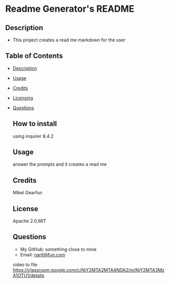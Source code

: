 # Readme Generator's README
  
  ## Description
  - This project creates a read me markdown for the user
  
  ## Table of Contents
  - [Description](#description)
- [Usage](#usage)
- [Credits](#credits)
- [Licensing](#licensing)
- [Questions](#questions)
  
  ## How to install 
  using inquirer 8.4.2 
  
  ## Usage
  answer the prompts and it creates a read me
  
  ## Credits
  Mikel Gearfun
  
  ## License
  Apache 2.0,MIT
  
  ## Questions
  - My GitHub: something close to mine
  - Email: nanf@fun.com
  
  video to file
  https://classroom.google.com/c/NjY2MTA2MTA4NDA2/m/NjY2MTA3MzA1OTU1/details
